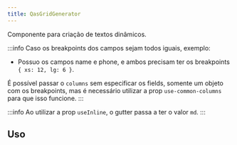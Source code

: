 ```yaml
---
title: QasGridGenerator
---
```


Componente para criação de textos dinâmicos.

<doc-api file="grid-generator/QasGridGenerator" name="QasGridGenerator" />

:::info
Caso os breakpoints dos campos sejam todos iguais, exemplo:
- Possuo os campos name e phone, e ambos precisam ter os breakpoints `{ xs: 12, lg: 6 }`.

É possível passar o `columns` sem especificar os fields, somente um objeto com os breakpoints, mas
é necessário utilizar a prop `use-common-columns` para que isso funcione.
:::

:::info
Ao utilizar a prop `useInline`, o gutter passa a ter o valor `md`.
:::

## Uso
<doc-example file="QasGridGenerator/Basic" title="Básico" />
<doc-example file="QasGridGenerator/ExGridCommonColumns" title="Common Columns" />
<doc-example file="QasGridGenerator/Slots" title="Slots" />
<doc-example file="QasGridGenerator/UseInline" title="Inline" />
